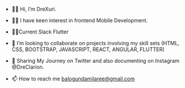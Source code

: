 * 👋🏼 Hi, I’m DreXuri.

* 👩‍💻 I have keen interest in frontend Mobile Development.

* ✍🏼Current Slack Flutter

* 👀 I’m looking to collaborate on projects involving my skill sets (HTML, CSS, BOOTSTRAP, JAVASCRIPT, REACT, ANGULAR, FLUTTER)

* 🌴 Sharing My Journey on Twitter and also documenting on Instagram @DreClarion.

* 📫 How to reach me balogundamilaree@gmail.com
